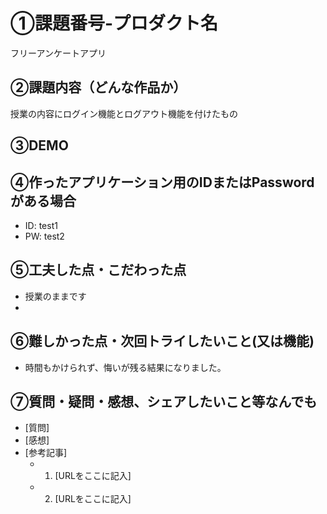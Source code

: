# ①課題番号-プロダクト名

フリーアンケートアプリ

## ②課題内容（どんな作品か）

授業の内容にログイン機能とログアウト機能を付けたもの

## ③DEMO


## ④作ったアプリケーション用のIDまたはPasswordがある場合

- ID: test1
- PW: test2

## ⑤工夫した点・こだわった点

- 授業のままです
- 
## ⑥難しかった点・次回トライしたいこと(又は機能)

- 時間もかけられず、悔いが残る結果になりました。

## ⑦質問・疑問・感想、シェアしたいこと等なんでも

- [質問]
- [感想]
- [参考記事]
  - 1. [URLをここに記入]
  - 2. [URLをここに記入]